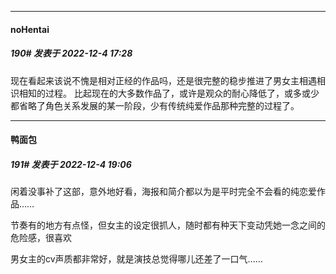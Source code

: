 

*****

####  noHentai  
##### 190#       发表于 2022-12-4 17:28

现在看起来该说不愧是相对正经的作品吗，还是很完整的稳步推进了男女主相遇相识相知的过程。
比起现在的大多数作品了，或许是观众的耐心降低了，或多或少都省略了角色关系发展的某一阶段，少有传统纯爱作品那种完整的过程了。



*****

####  鸭面包  
##### 191#       发表于 2022-12-4 19:06

闲着没事补了这部，意外地好看，海报和简介都以为是平时完全不会看的纯恋爱作品……

节奏有的地方有点怪，但女主的设定很抓人，随时都有种天下变动凭她一念之间的危险感，很喜欢

男女主的cv声质都非常好，就是演技总觉得哪儿还差了一口气......


